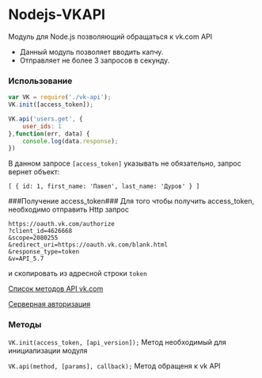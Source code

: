 Nodejs-VKAPI
============

Модуль для Node.js позволяющий обращаться к vk.com API
* Данный модуль позволяет вводить капчу.
* Отправляет не более 3 запросов в секунду.

### Использование ###

```js
var VK = require('./vk-api');
VK.init([access_token]);

VK.api('users.get', {
	user_ids: 1
},function(err, data) {
	console.log(data.response);
})
```
В данном запросе ```[access_token]``` указывать не обязательно, запроc вернет объект:

```[ { id: 1, first_name: 'Павел', last_name: 'Дуров' } ]```

###Получение access_token###
Для того чтобы получить access_token, необходимо отправить Http запрос
```
https://oauth.vk.com/authorize
?client_id=4626668
&scope=2080255
&redirect_uri=https://oauth.vk.com/blank.html
&response_type=token
&v=API_5.7
```
и скопировать из адресной строки ```token```

[Список методов API vk.com](http://vk.com/dev/methods)

[Серверная авторизация](http://vk.com/dev/auth_sites)

### Методы ###
```VK.init(access_token, [api_version]);``` Метод необходимый для инициализации модуля

```VK.api(method, [params], callback);``` Метод обращеня к vk API

